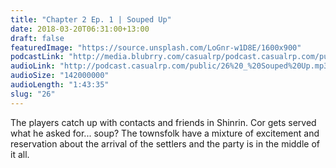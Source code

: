 ```yaml
---
title: "Chapter 2 Ep. 1 | Souped Up"
date: 2018-03-20T06:31:00+13:00
draft: false
featuredImage: "https://source.unsplash.com/LoGnr-w1D8E/1600x900"
podcastLink: "http://media.blubrry.com/casualrp/podcast.casualrp.com/public/26%20_%20Souped%20Up.mp3"
audioLink: "http://podcast.casualrp.com/public/26%20_%20Souped%20Up.mp3"
audioSize: "142000000"
audioLength: "1:43:35"
slug: "26"
---
```


The players catch up with contacts and friends in Shinrin. Cor gets served what he asked for... soup?
The townsfolk have a mixture of excitement and reservation about the arrival of the settlers and the party is in the middle of it all.
